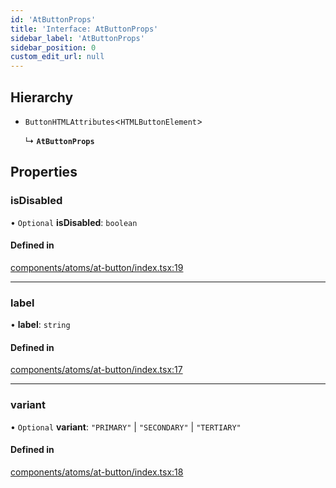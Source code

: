 ```yaml
---
id: 'AtButtonProps'
title: 'Interface: AtButtonProps'
sidebar_label: 'AtButtonProps'
sidebar_position: 0
custom_edit_url: null
---
```


## Hierarchy

- `ButtonHTMLAttributes`<`HTMLButtonElement`\>

  ↳ **`AtButtonProps`**

## Properties

### isDisabled

• `Optional` **isDisabled**: `boolean`

#### Defined in

[components/atoms/at-button/index.tsx:19](https://github.com/Project-Krypto/ReactPayVault/blob/a940aba/src/lib/components/atoms/at-button/index.tsx#L19)

---

### label

• **label**: `string`

#### Defined in

[components/atoms/at-button/index.tsx:17](https://github.com/Project-Krypto/ReactPayVault/blob/a940aba/src/lib/components/atoms/at-button/index.tsx#L17)

---

### variant

• `Optional` **variant**: `"PRIMARY"` \| `"SECONDARY"` \| `"TERTIARY"`

#### Defined in

[components/atoms/at-button/index.tsx:18](https://github.com/Project-Krypto/ReactPayVault/blob/a940aba/src/lib/components/atoms/at-button/index.tsx#L18)
